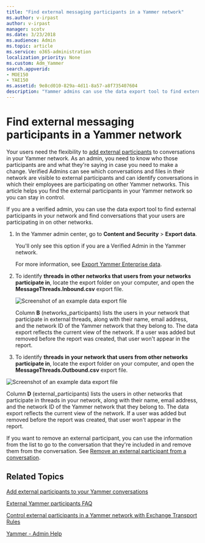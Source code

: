 ```yaml
---
title: "Find external messaging participants in a Yammer network"
ms.author: v-irpast
author: v-irpast
manager: scotv
ms.date: 3/23/2018
ms.audience: Admin
ms.topic: article
ms.service: o365-administration
localization_priority: None
ms.custom: Adm_Yammer
search.appverid:
- MOE150
- YAE150
ms.assetid: 9e8cd010-829a-4d11-8a57-a8f735407604
description: "Yammer admins can use the data export tool to find external participants in a network and find conversations that users are participating in on other networks."
---
```


# Find external messaging participants in a Yammer network

Your users need the flexibility to [add external participants](add-external-messaging-participants-to-your-yammer-conversations.md) to conversations in your Yammer network. As an admin, you need to know who those participants are and what they're saying in case you need to make a change. Verified Admins can see which conversations and files in their network are visible to external participants and can identify conversations in which their employees are participating on other Yammer networks. This article helps you find the external participants in your Yammer network so you can stay in control. 
  
If you are a verified admin, you can use the data export tool to find external participants in your network and find conversations that your users are participating in on other networks.
  
1. In the Yammer admin center, go to **Content and Security** > **Export data**.
    
    You'll only see this option if you are a Verified Admin in the Yammer network.
    
    For more information, see [Export Yammer Enterprise data](../security-and-compliance-topics/export-data-from-yammer-enterprise.md).
    
2. To identify **threads in other networks that users from your networks participate in**, locate the export folder on your computer, and open the **MessageThreads.Inbound.csv** export file. 
    
    ![Screenshot of an example data export file](../../../../media/6b96f531-7a77-4079-aacf-288e313ae023.png)
  
    Column **B** (networks_participants) lists the users in your network that participate in external threads, along with their name, email address, and the network ID of the Yammer network that they belong to. The data export reflects the current view of the network. If a user was added but removed before the report was created, that user won't appear in the report. 
    
3. To identify **threads in your network that users from other networks participate in**, locate the export folder on your computer, and open the **MessageThreads.Outbound.csv** export file. 
  
![Screenshot of an example data export file](../../../../media/90261f3d-0629-4fb6-bb42-33ed7eb3e99a.png)
  
Column **D** (external_participants) lists the users in other networks that participate in threads in your network, along with their name, email address, and the network ID of the Yammer network that they belong to. The data export reflects the current view of the network. If a user was added but removed before the report was created, that user won't appear in the report. 
    
If you want to remove an external participant, you can use the information from the list to go to the conversation that they're included in and remove them from the conversation. See [Remove an external participant from a conversation](add-external-messaging-participants-to-your-yammer-conversations.md#RemoveExternal).
  
## Related Topics

[Add external participants to your Yammer conversations](add-external-messaging-participants-to-your-yammer-conversations.md)
  
[External Yammer participants FAQ](external-messaging-faq-yammer.md)
  
[Control external participants in a Yammer network with Exchange Transport Rules](control-external-messaging-in-a-yammer-network-with-exchange-transport-rules.md)
  
[Yammer - Admin Help](https://support.office.com/article/e1464355-1f97-49ac-b2aa-dd320b179dbe)
  

